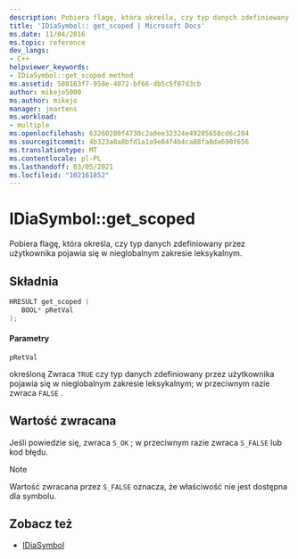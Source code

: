 ```yaml
---
description: Pobiera flagę, która określa, czy typ danych zdefiniowany przez użytkownika pojawia się w nieglobalnym zakresie leksykalnym.
title: 'IDiaSymbol:: get_scoped | Microsoft Docs'
ms.date: 11/04/2016
ms.topic: reference
dev_langs:
- C++
helpviewer_keywords:
- IDiaSymbol::get_scoped method
ms.assetid: 588163f7-958e-4072-bf66-db5c5f07d3cb
author: mikejo5000
ms.author: mikejo
manager: jmartens
ms.workload:
- multiple
ms.openlocfilehash: 63260280f4730c2a0ee32324e49205650cd6c204
ms.sourcegitcommit: 4b323a8a8bfd1a1a9e84f4b4ca88fa8da690f656
ms.translationtype: MT
ms.contentlocale: pl-PL
ms.lasthandoff: 03/05/2021
ms.locfileid: "102161852"
---
```

# <a name="idiasymbolget_scoped"></a>IDiaSymbol::get_scoped
Pobiera flagę, która określa, czy typ danych zdefiniowany przez użytkownika pojawia się w nieglobalnym zakresie leksykalnym.

## <a name="syntax"></a>Składnia

```C++
HRESULT get_scoped ( 
   BOOL* pRetVal
);
```

#### <a name="parameters"></a>Parametry
 `pRetVal`

określoną Zwraca `TRUE` czy typ danych zdefiniowany przez użytkownika pojawia się w nieglobalnym zakresie leksykalnym; w przeciwnym razie zwraca `FALSE` .

## <a name="return-value"></a>Wartość zwracana
 Jeśli powiedzie się, zwraca `S_OK` ; w przeciwnym razie zwraca `S_FALSE` lub kod błędu.

> [!NOTE]
> Wartość zwracana przez `S_FALSE` oznacza, że właściwość nie jest dostępna dla symbolu.

## <a name="see-also"></a>Zobacz też
- [IDiaSymbol](../../debugger/debug-interface-access/idiasymbol.md)

